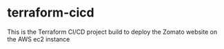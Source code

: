 # terraform-cicd
This is the Terraform CI/CD project build to deploy the Zomato website on the AWS ec2 instance
